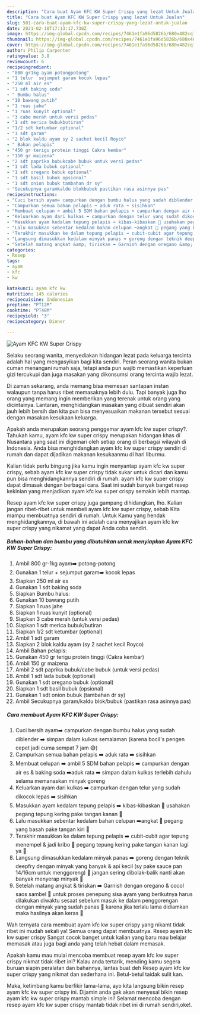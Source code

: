 ```yaml
---
description: "Cara buat Ayam KFC KW Super Crispy yang lezat Untuk Jualan"
title: "Cara buat Ayam KFC KW Super Crispy yang lezat Untuk Jualan"
slug: 501-cara-buat-ayam-kfc-kw-super-crispy-yang-lezat-untuk-jualan
date: 2021-02-10T17:13:17.738Z
image: https://img-global.cpcdn.com/recipes/7461e1fa96d5826b/680x482cq70/ayam-kfc-kw-super-crispy-foto-resep-utama.jpg
thumbnail: https://img-global.cpcdn.com/recipes/7461e1fa96d5826b/680x482cq70/ayam-kfc-kw-super-crispy-foto-resep-utama.jpg
cover: https://img-global.cpcdn.com/recipes/7461e1fa96d5826b/680x482cq70/ayam-kfc-kw-super-crispy-foto-resep-utama.jpg
author: Philip Carpenter
ratingvalue: 3.8
reviewcount: 6
recipeingredient:
- "800 gr1kg ayam potongpotong"
- "1 telur  sejumput garam kocok lepas"
- "250 ml air es"
- "1 sdt baking soda"
- " Bumbu halus"
- "10 bawang putih"
- "1 ruas jahe"
- "1 ruas kunyit optional"
- "3 cabe merah untuk versi pedas"
- "1 sdt merica bubukbutiran"
- "1/2 sdt ketumbar optional"
- "1 sdt garam"
- "2 blok kaldu ayam sy 2 sachet kecil Royco"
- " Bahan pelapis"
- "450 gr terigu protein tinggi Cakra kembar"
- "150 gr maizena"
- "2 sdt paprika bubukcabe bubuk untuk versi pedas"
- "1 sdt lada bubuk optional"
- "1 sdt oregano bubuk optional"
- "1 sdt basil bubuk opsional"
- "1 sdt onion bubuk tambahan dr sy"
- "Secukupnya garamkaldu blokbubuk pastikan rasa asinnya pas"
recipeinstructions:
- "Cuci bersih ayam➡️ campurkan dengan bumbu halus yang sudah diblender ➡️ simpan dalam kulkas semalaman (karena bocil&#39;s pengen cepet jadi cuma sempat 7 jam 😅)"
- "Campurkan semua bahan pelapis ➡️ aduk rata ➡️ sisihkan"
- "Membuat celupan ➡️ ambil 5 SDM bahan pelapis ➡️ campurkan dengan air es &amp; baking soda ➡️aduk rata ➡️ simpan dalam kulkas terlebih dahulu selama memanaskan minyak goreng"
- "Keluarkan ayam dari kulkas ➡️ campurkan dengan telur yang sudah dikocok lepas ➡️ sisihkan"
- "Masukkan ayam kedalam tepung pelapis ➡️ kibas-kibaskan 📛 usahakan pegang tepung kering pake tangan kanan 📛"
- "Lalu masukkan sebentar kedalam bahan celupan ➡️angkat 📛 pegang yang basah pake tangan kiri 📛"
- "Terakhir masukkan ke dalam tepung pelapis ➡️ cubit-cubit agar tepung menempel &amp; jadi kribo 📛 pegang tepung kering pake tangan kanan lagi ya 📛"
- "Langsung dimasukkan kedalam minyak panas ➡️ goreng dengan teknik deepfry dengan minyak yang banyak &amp; api kecil (sy pake sauce pan 14/16cm untuk menggoreng) 📛 jangan sering dibolak-balik nanti akan banyak menyerap minyak 📛"
- "Setelah matang angkat &amp; tiriskan ➡️ Garnish dengan oregano &amp; cocol saos sambel 📛 untuk proses penepung sisa ayam yang berikutnya harus dilakukan diwaktu sesaat sebelum masuk ke dalam penggorengan dengan minyak yang sudah panas 📛 karena jika terlalu lama didiamkan maka hasilnya akan keras 📛"
categories:
- Resep
tags:
- ayam
- kfc
- kw

katakunci: ayam kfc kw 
nutrition: 145 calories
recipecuisine: Indonesian
preptime: "PT12M"
cooktime: "PT48M"
recipeyield: "3"
recipecategory: Dinner

---
```



![Ayam KFC KW Super Crispy](https://img-global.cpcdn.com/recipes/7461e1fa96d5826b/680x482cq70/ayam-kfc-kw-super-crispy-foto-resep-utama.jpg)

Selaku seorang wanita, menyediakan hidangan lezat pada keluarga tercinta adalah hal yang mengasyikan bagi kita sendiri. Peran seorang  wanita bukan cuman menangani rumah saja, tetapi anda pun wajib memastikan keperluan gizi tercukupi dan juga masakan yang dikonsumsi orang tercinta wajib lezat.

Di zaman  sekarang, anda memang bisa memesan santapan instan walaupun tanpa harus ribet memasaknya lebih dulu. Tapi banyak juga lho orang yang memang ingin memberikan yang terenak untuk orang yang dicintainya. Lantaran, menghidangkan masakan yang dibuat sendiri akan jauh lebih bersih dan kita pun bisa menyesuaikan makanan tersebut sesuai dengan masakan kesukaan keluarga. 



Apakah anda merupakan seorang penggemar ayam kfc kw super crispy?. Tahukah kamu, ayam kfc kw super crispy merupakan hidangan khas di Nusantara yang saat ini digemari oleh setiap orang di berbagai wilayah di Indonesia. Anda bisa menghidangkan ayam kfc kw super crispy sendiri di rumah dan dapat dijadikan makanan kesukaanmu di hari liburmu.

Kalian tidak perlu bingung jika kamu ingin menyantap ayam kfc kw super crispy, sebab ayam kfc kw super crispy tidak sukar untuk dicari dan kamu pun bisa menghidangkannya sendiri di rumah. ayam kfc kw super crispy dapat dimasak dengan berbagai cara. Saat ini sudah banyak banget resep kekinian yang menjadikan ayam kfc kw super crispy semakin lebih mantap.

Resep ayam kfc kw super crispy juga gampang dihidangkan, lho. Kalian jangan ribet-ribet untuk membeli ayam kfc kw super crispy, sebab Kita mampu membuatnya sendiri di rumah. Untuk Kamu yang hendak menghidangkannya, di bawah ini adalah cara menyajikan ayam kfc kw super crispy yang nikamat yang dapat Anda coba sendiri.

<!--inarticleads1-->

##### Bahan-bahan dan bumbu yang dibutuhkan untuk menyiapkan Ayam KFC KW Super Crispy:

1. Ambil 800 gr-1kg ayam➡️ potong-potong
1. Gunakan 1 telur + sejumput garam➡️ kocok lepas
1. Siapkan 250 ml air es
1. Gunakan 1 sdt baking soda
1. Siapkan  Bumbu halus:
1. Gunakan 10 bawang putih
1. Siapkan 1 ruas jahe
1. Siapkan 1 ruas kunyit (optional)
1. Siapkan 3 cabe merah (untuk versi pedas)
1. Siapkan 1 sdt merica bubuk/butiran
1. Siapkan 1/2 sdt ketumbar (optional)
1. Ambil 1 sdt garam
1. Siapkan 2 blok kaldu ayam (sy 2 sachet kecil Royco)
1. Ambil  Bahan pelapis:
1. Gunakan 450 gr terigu protein tinggi (Cakra kembar)
1. Ambil 150 gr maizena
1. Ambil 2 sdt paprika bubuk/cabe bubuk (untuk versi pedas)
1. Ambil 1 sdt lada bubuk (optional)
1. Gunakan 1 sdt oregano bubuk (optional)
1. Siapkan 1 sdt basil bubuk (opsional)
1. Gunakan 1 sdt onion bubuk (tambahan dr sy)
1. Ambil Secukupnya garam/kaldu blok/bubuk (pastikan rasa asinnya pas)




<!--inarticleads2-->

##### Cara membuat Ayam KFC KW Super Crispy:

1. Cuci bersih ayam➡️ campurkan dengan bumbu halus yang sudah diblender ➡️ simpan dalam kulkas semalaman (karena bocil&#39;s pengen cepet jadi cuma sempat 7 jam 😅)
1. Campurkan semua bahan pelapis ➡️ aduk rata ➡️ sisihkan
1. Membuat celupan ➡️ ambil 5 SDM bahan pelapis ➡️ campurkan dengan air es &amp; baking soda ➡️aduk rata ➡️ simpan dalam kulkas terlebih dahulu selama memanaskan minyak goreng
1. Keluarkan ayam dari kulkas ➡️ campurkan dengan telur yang sudah dikocok lepas ➡️ sisihkan
1. Masukkan ayam kedalam tepung pelapis ➡️ kibas-kibaskan 📛 usahakan pegang tepung kering pake tangan kanan 📛
1. Lalu masukkan sebentar kedalam bahan celupan ➡️angkat 📛 pegang yang basah pake tangan kiri 📛
1. Terakhir masukkan ke dalam tepung pelapis ➡️ cubit-cubit agar tepung menempel &amp; jadi kribo 📛 pegang tepung kering pake tangan kanan lagi ya 📛
1. Langsung dimasukkan kedalam minyak panas ➡️ goreng dengan teknik deepfry dengan minyak yang banyak &amp; api kecil (sy pake sauce pan 14/16cm untuk menggoreng) 📛 jangan sering dibolak-balik nanti akan banyak menyerap minyak 📛
1. Setelah matang angkat &amp; tiriskan ➡️ Garnish dengan oregano &amp; cocol saos sambel 📛 untuk proses penepung sisa ayam yang berikutnya harus dilakukan diwaktu sesaat sebelum masuk ke dalam penggorengan dengan minyak yang sudah panas 📛 karena jika terlalu lama didiamkan maka hasilnya akan keras 📛




Wah ternyata cara membuat ayam kfc kw super crispy yang nikamt tidak ribet ini mudah sekali ya! Semua orang dapat membuatnya. Resep ayam kfc kw super crispy Sangat cocok banget untuk kalian yang baru mau belajar memasak atau juga bagi anda yang telah hebat dalam memasak.

Apakah kamu mau mulai mencoba membuat resep ayam kfc kw super crispy nikmat tidak ribet ini? Kalau anda tertarik, mending kamu segera buruan siapin peralatan dan bahannya, lantas buat deh Resep ayam kfc kw super crispy yang nikmat dan sederhana ini. Betul-betul taidak sulit kan. 

Maka, ketimbang kamu berfikir lama-lama, ayo kita langsung bikin resep ayam kfc kw super crispy ini. Dijamin anda gak akan menyesal bikin resep ayam kfc kw super crispy mantab simple ini! Selamat mencoba dengan resep ayam kfc kw super crispy mantab tidak ribet ini di rumah sendiri,oke!.

